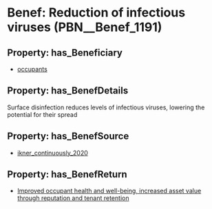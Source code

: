 # Benef: __Reduction of infectious viruses__ (PBN__Benef_1191)

## Property: has_Beneficiary

* [occupants](../Stakeholder/PBN__Stakeholder_92)

## Property: has_BenefDetails

Surface disinfection reduces levels of infectious viruses, lowering the potential for their spread

## Property: has_BenefSource

* [ikner_continuously_2020](../Article/PBN__Article_246)

## Property: has_BenefReturn

* [Improved occupant health and well-being, increased asset value through reputation and tenant retention](../BenefReturn/PBN__BenefReturn_1327)

